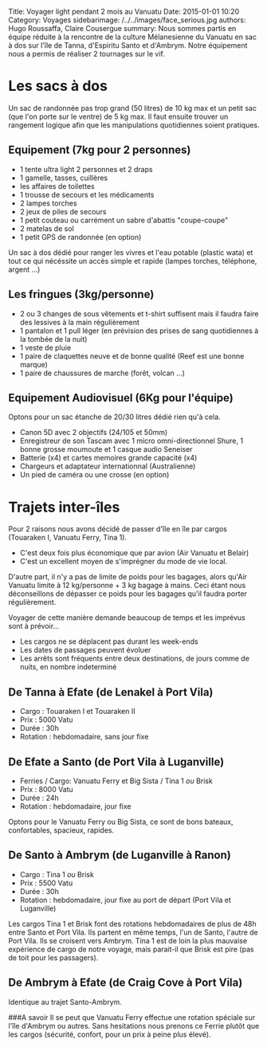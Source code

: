 Title: Voyager light pendant 2 mois au Vanuatu
Date: 2015-01-01 10:20
Category: Voyages
sidebarimage: /../../images/face_serious.jpg
authors: Hugo Roussaffa, Claire Cousergue
summary: Nous sommes partis en équipe réduite à la rencontre de la culture Mélanesienne du Vanuatu en sac à dos sur l'île de Tanna, d'Espiritu Santo et d'Ambrym. Notre équipement nous a permis de réaliser 2 tournages sur le vif.

Les sacs à dos
==============
Un sac de randonnée pas trop grand (50 litres) de 10 kg max et un petit sac (que l'on porte sur le ventre) de 5 kg max.
Il faut ensuite trouver un rangement logique afin que les manipulations quotidiennes soient pratiques.

Equipement (7kg pour 2 personnes)
---------------------------------
* 1 tente ultra light 2 personnes et 2 draps 
* 1 gamelle, tasses, cuillères
* les affaires de toilettes
* 1 trousse de secours et les médicaments 
* 2 lampes torches
* 2 jeux de piles de secours
* 1 petit couteau ou carrément un sabre d'abattis "coupe-coupe"
* 2 matelas de sol
* 1 petit GPS de randonnée (en option)

Un sac à dos dédié pour ranger les vivres et l'eau potable (plastic wata) et tout ce qui nécéssite un accès simple et rapide (lampes torches, téléphone, argent ...)

Les fringues (3kg/personne)
-----------------------------------
* 2 ou 3 changes de sous vêtements et t-shirt suffisent mais il faudra faire des lessives à la main régulièrement
* 1 pantalon et 1 pull léger (en prévision des prises de sang quotidiennes à la tombée de la nuit)
* 1 veste de pluie
* 1 paire de claquettes neuve et de bonne qualité (Reef est une bonne marque)
* 1 paire de chaussures de marche (forêt, volcan ...)
 
Equipement Audiovisuel (6Kg pour l'équipe)
------------------------------------------
Optons pour un sac étanche de 20/30 litres dédié rien qu'à cela.

* Canon 5D avec 2 objectifs (24/105 et 50mm)
* Enregistreur de son Tascam avec 1 micro omni-directionnel Shure, 1 bonne grosse moumoute et 1 casque audio Seneiser
* Batterie (x4) et cartes memoires grande capacité (x4)
* Chargeurs et adaptateur internationnal (Australienne)
* Un pied de caméra ou une crosse (en option)

Trajets inter-îles
==================
Pour 2 raisons nous avons décidé de passer d'île en île par cargos (Touaraken I, Vanuatu Ferry, Tina 1). 

 * C'est deux fois plus économique que par avion (Air Vanuatu et Belair)
 * C'est un excellent moyen de s'imprégner du mode de vie local.
 
D'autre part, il n'y a pas de limite de poids pour les bagages, alors qu'Air Vanuatu limite à 12 kg/personne + 3 kg bagage à mains. Ceci étant nous déconseillons de dépasser ce poids pour les bagages qu'il faudra porter régulièrement.

Voyager de cette manière demande beaucoup de temps et les imprévus sont à prévoir...
* Les cargos ne se déplacent pas durant les week-ends
* Les dates de passages peuvent évoluer
* Les arrêts sont fréquents entre deux destinations, de jours comme de nuits, en nombre indeterminé

De Tanna à Efate (de Lenakel à Port Vila)
------------------------------------------
* Cargo : Touaraken I et Touaraken II
* Prix : 5000 Vatu
* Durée : 30h
* Rotation : hebdomadaire, sans jour fixe

De Efate a Santo (de Port Vila à Luganville)
----------------------------------------------
* Ferries / Cargo: Vanuatu Ferry et Big Sista / Tina 1 *ou* Brisk
* Prix : 8000 Vatu
* Durée : 24h
* Rotation : hebdomadaire, jour fixe

Optons pour le Vanuatu Ferry ou Big Sista, ce sont de bons bateaux, confortables, spacieux, rapides.

De Santo à Ambrym (de Luganville à Ranon)
-----------------------------------------
* Cargo : Tina 1 *ou* Brisk
* Prix : 5500 Vatu
* Durée : 30h
* Rotation : hebdomadaire, jour fixe au port de départ (Port Vila et Luganville)

Les cargos Tina 1 et Brisk font des rotations hebdomadaires de plus de 48h entre Santo et Port Vila. Ils partent en même temps, l'un de Santo, l'autre de Port Vila. Ils se croisent vers Ambrym. Tina 1 est de loin la plus mauvaise expérience de cargo de notre voyage, mais parait-il que Brisk est pire (pas de toit pour les passagers).

 
De Ambrym à Efate (de Craig Cove à Port Vila)
---------------------------------------------
Identique au trajet Santo-Ambrym.

###A savoir
Il se peut que Vanuatu Ferry effectue une rotation spéciale sur l'île d'Ambrym ou autres. Sans hesitations nous prenons ce Ferrie plutôt que les cargos (sécurité, confort, pour un prix à peine plus élevé).